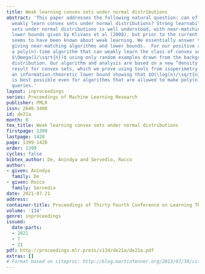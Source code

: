 ```yaml
---
title: Weak learning convex sets under normal distributions
abstract: 'This paper addresses the following natural question: can efficient algorithms
  weakly learn convex sets under normal distributions? Strong learnability of convex
  sets under normal distributions is well understood, with near-matching upper and
  lower bounds given by Klivans et al (2008), but prior to the current work nothing
  seems to have been known about weak learning. We essentially answer this question,
  giving near-matching algorithms and lower bounds.  For our positive result, we give
  a poly(n)-time algorithm that can weakly learn the class of convex sets to advantage
  $\Omega(1/\sqrt{n})$ using only random examples drawn from the background Gaussian
  distribution. Our algorithm and analysis are based on a new “density increment”
  result for convex sets, which we prove using tools from isoperimetry.  We also give
  an information-theoretic lower bound showing that $O(\log(n)/\sqrt{n})$ advantage
  is best possible even for algorithms that are allowed to make poly(n) many membership
  queries.'
layout: inproceedings
series: Proceedings of Machine Learning Research
publisher: PMLR
issn: 2640-3498
id: de21a
month: 0
tex_title: Weak learning convex sets under normal distributions
firstpage: 1399
lastpage: 1428
page: 1399-1428
order: 1399
cycles: false
bibtex_author: De, Anindya and Servedio, Rocco
author:
- given: Anindya
  family: De
- given: Rocco
  family: Servedio
date: 2021-07-21
address:
container-title: Proceedings of Thirty Fourth Conference on Learning Theory
volume: '134'
genre: inproceedings
issued:
  date-parts:
  - 2021
  - 7
  - 21
pdf: http://proceedings.mlr.press/v134/de21a/de21a.pdf
extras: []
# Format based on citeproc: http://blog.martinfenner.org/2013/07/30/citeproc-yaml-for-bibliographies/
---
```

